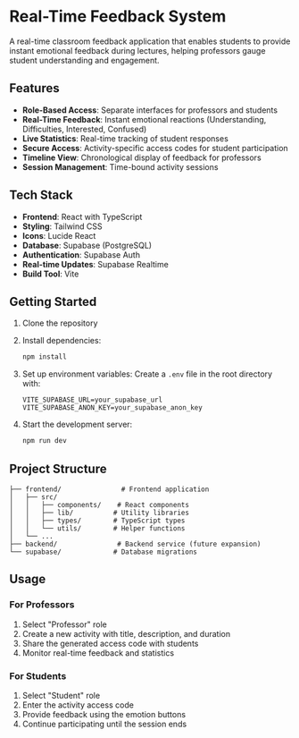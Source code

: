 # Real-Time Feedback System

A real-time classroom feedback application that enables students to provide instant emotional feedback during lectures, helping professors gauge student understanding and engagement.

## Features

- **Role-Based Access**: Separate interfaces for professors and students
- **Real-Time Feedback**: Instant emotional reactions (Understanding, Difficulties, Interested, Confused)
- **Live Statistics**: Real-time tracking of student responses
- **Secure Access**: Activity-specific access codes for student participation
- **Timeline View**: Chronological display of feedback for professors
- **Session Management**: Time-bound activity sessions

## Tech Stack

- **Frontend**: React with TypeScript
- **Styling**: Tailwind CSS
- **Icons**: Lucide React
- **Database**: Supabase (PostgreSQL)
- **Authentication**: Supabase Auth
- **Real-time Updates**: Supabase Realtime
- **Build Tool**: Vite

## Getting Started

1. Clone the repository
2. Install dependencies:
   ```bash
   npm install
   ```

3. Set up environment variables:
   Create a `.env` file in the root directory with:
   ```
   VITE_SUPABASE_URL=your_supabase_url
   VITE_SUPABASE_ANON_KEY=your_supabase_anon_key
   ```

4. Start the development server:
   ```bash
   npm run dev
   ```

## Project Structure

```
├── frontend/               # Frontend application
│   ├── src/
│   │   ├── components/    # React components
│   │   ├── lib/          # Utility libraries
│   │   ├── types/        # TypeScript types
│   │   └── utils/        # Helper functions
│   └── ...
├── backend/               # Backend service (future expansion)
└── supabase/             # Database migrations
```

## Usage

### For Professors

1. Select "Professor" role
2. Create a new activity with title, description, and duration
3. Share the generated access code with students
4. Monitor real-time feedback and statistics

### For Students

1. Select "Student" role
2. Enter the activity access code
3. Provide feedback using the emotion buttons
4. Continue participating until the session ends
